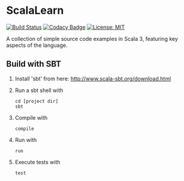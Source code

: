# ScalaLearn

[![Build Status](https://travis-ci.com/guildenstern70/ScalaLearn.svg?branch=master)](https://travis-ci.com/guildenstern70/ScalaLearn)
[![Codacy Badge](https://app.codacy.com/project/badge/Grade/8fdfd071d50a419f968bfb9657c38c1f)](https://www.codacy.com/gh/guildenstern70/ScalaLearn/dashboard?utm_source=github.com&amp;utm_medium=referral&amp;utm_content=guildenstern70/ScalaLearn&amp;utm_campaign=Badge_Grade)
[![License: MIT](https://img.shields.io/badge/License-MIT-yellow.svg)](https://opensource.org/licenses/MIT)

A collection of simple source code examples in Scala 3, featuring key aspects of the language.

## Build with SBT

 1. Install 'sbt' from here: http://www.scala-sbt.org/download.html
 2. Run a sbt shell with 
    
        cd [project dir]
        sbt
    
 4. Compile with 
    
        compile
    

 5. Run with
    
        run
    
 6. Execute tests with

        test
 












